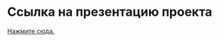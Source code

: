 # Ссылка на презентацию проекта

[Нажмите сюда.](https://www.canva.com/design/DAFlsAXCa2w/RvcqrvtnwiZDwVHsp7dcQg/edit?utm_content=DAFlsAXCa2w&utm_campaign=designshare&utm_medium=link2&utm_source=sharebutton)
